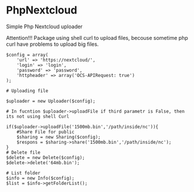 # PhpNextcloud
Simple Php Nextcloud uploader

Attention!!! Package using shell curl to upload files, becouse sometime php curl have problems to upload big files.

```
$config = array(
    'url' => 'https://nextcloud/',
    'login' => 'login',
    'password' => 'password',
    'httpheader' => array('OCS-APIRequest: true')
);

# Uploading file

$uploader = new Uploader($config);

# In fucntion $uploader->uploadFile if third parametr is False, then its not using shell Curl

if($uploader->uploadFile('1500mb.bin','/path/inside/nc')){
    #Share File for public
    $sharing = new Sharing($config);
    $respons = $sharing->share('1500mb.bin','/path/inside/nc');
}
# Delete file
$delete = new Delete($config);
$delete->delete('64mb.bin');

# List folder
$info = new Info($config);
$list = $info->getFolderList();
```